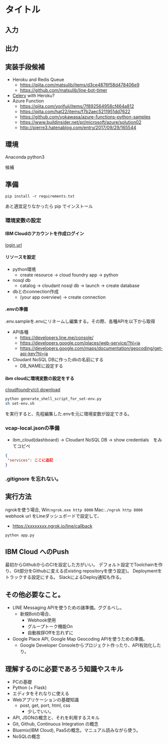 # タイトル

## 入力

## 出力


## 実装手段候補
- Heroku and Redis Queue
    - https://qiita.com/matsulib/items/d3ce4876f58d478406e9
    - https://github.com/matsulib/line-bot-timer
- [Celery](http://docs.celeryproject.org/en/latest/getting-started/first-steps-with-celery.html#running-the-celery-worker-server) with Heroku?
- Azure Function
    - https://qiita.com/yorifuji/items/7f892564958cf464a812
    - https://qiita.com/hat22/items/f7b2aec5211951dd7622
    - https://github.com/yokawasa/azure-functions-python-samples
    - https://www.buildinsider.net/pr/microsoft/azure/solution02
    - http://pierre3.hatenablog.com/entry/2017/09/29/165544




## 環境
Anaconda python3

候補

## 準備

`pip install -r requirements.txt`

あと適宜足りなかったら pip でインストール


### 環境変数の設定

#### IBM Cloudのアカウントを作成ログイン

[login url](https://idaas.iam.ibm.com/idaas/mtfim/sps/authsvc?PolicyId=urn:ibm:security:authentication:asf:basicldapuser)

#### リソースを設定
- python環境
    - create resource -> cloud foundry app -> python
- nosql db
    - catalog -> cloudant nosql db -> launch -> create database
- dbとのconnection作成
    - (your app overview) -> create connection

#### .envの準備
.env.sampleを.envにリネームし編集する。その際、各種APIを以下から取得

- API各種
    - https://developers.line.me/console/
    - https://developers.google.com/places/web-service/?hl=ja
    - https://developers.google.com/maps/documentation/geocoding/get-api-key?hl=ja
- Cloudant NoSQL DBに作ったdbの名前にする
    - DB_NAMEに設定する

#### ibm cloudに環境変数の設定をする

[cloudfoundry/cli download](https://github.com/cloudfoundry/cli/releases)

```bash
python generate_shell_script_for_set-env.py
sh set-env.sh
```
を実行すると、先程編集した.envを元に環境変数が設定できる。

### vcap-local.jsonの準備
- ibm_cloud(dashboard) -> Cloudant NoSQL DB -> show credentials　をみてコピペ

```json
{
 "services": ここに追記
}
```

### .gitignore を忘れない。

## 実行方法

ngrokを使う場合,
Win:`ngrok.exe http 8000`
Mac:`./ngrok http 8000`
webhook url をLineダッシュボードで設定して、
- https://xxxxxxxx.ngrok.io/line/callback

`python app.py`

## IBM Cloud へのPush

最初からGithubからのCIを設定した方がいい。
デフォルト設定でToolchainを作り、Git部分をGithubに変える(Existing repositoryを使う設定)。
Deploymentをトラックする設定にする。
SlackによるDeploy通知も作る。

## その他必要なこと。

- LINE Messaging APIを使うための諸準備。ググるべし。
    - 新規Botの場合、
        - Webhook使用
        - グループトーク機能On
        - 自動挨拶Offを忘れずに
- Google Place API, Google Map Geocoding APIを使うための準備。
    - Google Developer Consoleからプロジェクト作ったり、API有効化したり。

## 理解するのに必要であろう知識やスキル
- PCの基礎
- Python (+ Flask)
- エディタをそれなりに使える
- Webアプリケーションの基礎知識
    - post, get, port, html, css
        - 少しでいい。
- API, JSONの概念と、それを利用するスキル
- Git, Github, Continuous Integration の概念
- Bluemix(IBM Cloud), PaaSの概念。マニュアル読みながら使う。
- NoSQLの概念